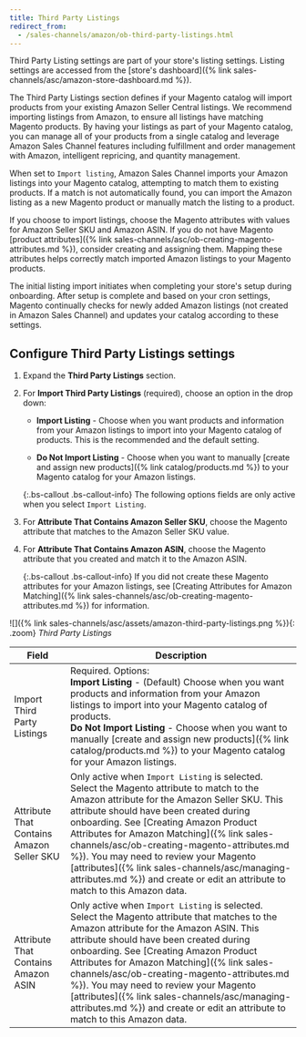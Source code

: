 ```yaml
---
title: Third Party Listings
redirect_from:
  - /sales-channels/amazon/ob-third-party-listings.html
---
```


Third Party Listing settings are part of your store's listing settings. Listing settings are accessed from the [store's dashboard]({% link sales-channels/asc/amazon-store-dashboard.md %}).

The Third Party Listings section defines if your Magento catalog will import products from your existing Amazon Seller Central listings. We recommend importing listings from Amazon, to ensure all listings have matching Magento products. By having your listings as part of your Magento catalog, you can manage all of your products from a single catalog and leverage Amazon Sales Channel features including fulfillment and order management with Amazon, intelligent repricing, and quantity management.

When set to `Import listing`, Amazon Sales Channel imports your Amazon listings into your Magento catalog, attempting to match them to existing products. If a match is not automatically found, you can import the Amazon listing as a new Magento product or manually match the listing to a product.

If you choose to import listings, choose the Magento attributes with values for Amazon Seller SKU and Amazon ASIN. If you do not have Magento [product attributes]({% link sales-channels/asc/ob-creating-magento-attributes.md %}), consider creating and assigning them. Mapping these attributes helps correctly match imported Amazon listings to your Magento products.

The initial listing import initiates when completing your store's setup during onboarding. After setup is complete and based on your cron settings, Magento continually checks for newly added Amazon listings (not created in Amazon Sales Channel) and updates your catalog according to these settings.

## Configure Third Party Listings settings

1. Expand the **Third Party Listings** section.

1. For **Import Third Party Listings** (required), choose an option in the drop down:

    - **Import Listing** - Choose when you want products and information from your Amazon listings to import into your Magento catalog of products. This is the recommended and the default setting.

    - **Do Not Import Listing** - Choose when you want to manually [create and assign new products]({% link catalog/products.md %}) to your Magento catalog for your Amazon listings.

    {:.bs-callout .bs-callout-info}
    The following options fields are only active when you select `Import Listing`.

1. For **Attribute That Contains Amazon Seller SKU**, choose the Magento attribute that matches to the Amazon Seller SKU value.

1. For **Attribute That Contains Amazon ASIN**, choose the Magento attribute that you created and match it to the Amazon ASIN.

    {:.bs-callout .bs-callout-info}
    If you did not create these Magento attributes for your Amazon listings, see [Creating Attributes for Amazon Matching]({% link sales-channels/asc/ob-creating-magento-attributes.md %}) for information.

![]({% link sales-channels/asc/assets/amazon-third-party-listings.png %}){: .zoom}
_Third Party Listings_

|Field|Description|
|---|---|
|Import Third Party Listings|Required. Options:<br/>**Import Listing** - (Default) Choose when you want products and information from your Amazon listings to import into your Magento catalog of products. <br/>**Do Not Import Listing** - Choose when you want to manually [create and assign new products]({% link catalog/products.md %}) to your Magento catalog for your Amazon listings.|
|Attribute That Contains Amazon Seller SKU|Only active when `Import Listing` is selected.<br/>Select the Magento attribute to match to the Amazon attribute for the Amazon Seller SKU. This attribute should have been created during onboarding. See [Creating Amazon Product Attributes for Amazon Matching]({% link sales-channels/asc/ob-creating-magento-attributes.md %}). You may need to review your Magento [attributes]({% link sales-channels/asc/managing-attributes.md %}) and create or edit an attribute to match to this Amazon data.|
|Attribute That Contains Amazon ASIN|Only active when `Import Listing` is selected.<br/>Select the Magento attribute that matches to the Amazon attribute for the Amazon ASIN. This attribute should have been created during onboarding. See [Creating Amazon Product Attributes for Amazon Matching]({% link sales-channels/asc/ob-creating-magento-attributes.md %}). You may need to review your Magento [attributes]({% link sales-channels/asc/managing-attributes.md %}) and create or edit an attribute to match to this Amazon data.|
